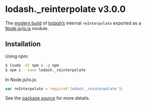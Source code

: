 # lodash._reinterpolate v3.0.0

The [modern build](https://github.com/lodash/lodash/wiki/Build-Differences) of [lodash’s](https://lodash.com/) internal `reInterpolate` exported as a [Node.js](http://nodejs.org/)/[io.js](https://iojs.org/) module.

## Installation

Using npm:

```bash
$ {sudo -H} npm i -g npm
$ npm i --save lodash._reinterpolate
```

In Node.js/io.js:

```js
var reInterpolate = require('lodash._reinterpolate');
```

See the [package source](https://github.com/lodash/lodash/blob/3.0.0-npm-packages/lodash._reinterpolate) for more details.
